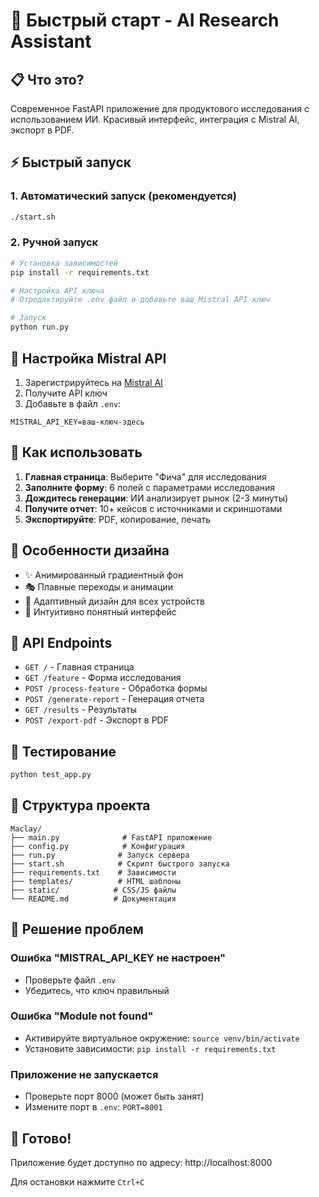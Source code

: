 # 🚀 Быстрый старт - AI Research Assistant

## 📋 Что это?

Современное FastAPI приложение для продуктового исследования с использованием ИИ. Красивый интерфейс, интеграция с Mistral AI, экспорт в PDF.

## ⚡ Быстрый запуск

### 1. Автоматический запуск (рекомендуется)
```bash
./start.sh
```

### 2. Ручной запуск
```bash
# Установка зависимостей
pip install -r requirements.txt

# Настройка API ключа
# Отредактируйте .env файл и добавьте ваш Mistral API ключ

# Запуск
python run.py
```

## 🔑 Настройка Mistral API

1. Зарегистрируйтесь на [Mistral AI](https://mistral.ai/)
2. Получите API ключ
3. Добавьте в файл `.env`:
```env
MISTRAL_API_KEY=ваш-ключ-здесь
```

## 🎯 Как использовать

1. **Главная страница**: Выберите "Фича" для исследования
2. **Заполните форму**: 6 полей с параметрами исследования
3. **Дождитесь генерации**: ИИ анализирует рынок (2-3 минуты)
4. **Получите отчет**: 10+ кейсов с источниками и скриншотами
5. **Экспортируйте**: PDF, копирование, печать

## 🎨 Особенности дизайна

- ✨ Анимированный градиентный фон
- 🎭 Плавные переходы и анимации
- 📱 Адаптивный дизайн для всех устройств
- 🎯 Интуитивно понятный интерфейс

## 🔧 API Endpoints

- `GET /` - Главная страница
- `GET /feature` - Форма исследования
- `POST /process-feature` - Обработка формы
- `POST /generate-report` - Генерация отчета
- `GET /results` - Результаты
- `POST /export-pdf` - Экспорт в PDF

## 🧪 Тестирование

```bash
python test_app.py
```

## 📁 Структура проекта

```
Maclay/
├── main.py              # FastAPI приложение
├── config.py            # Конфигурация
├── run.py              # Запуск сервера
├── start.sh            # Скрипт быстрого запуска
├── requirements.txt    # Зависимости
├── templates/          # HTML шаблоны
├── static/            # CSS/JS файлы
└── README.md          # Документация
```

## 🚨 Решение проблем

### Ошибка "MISTRAL_API_KEY не настроен"
- Проверьте файл `.env`
- Убедитесь, что ключ правильный

### Ошибка "Module not found"
- Активируйте виртуальное окружение: `source venv/bin/activate`
- Установите зависимости: `pip install -r requirements.txt`

### Приложение не запускается
- Проверьте порт 8000 (может быть занят)
- Измените порт в `.env`: `PORT=8001`

## 🎉 Готово!

Приложение будет доступно по адресу: http://localhost:8000

Для остановки нажмите `Ctrl+C`
